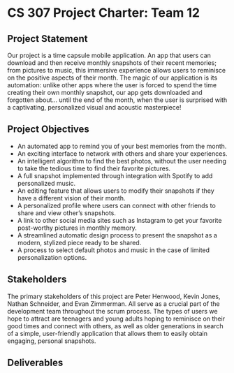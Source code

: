 # CS 307 Project Charter: Team 12

## Project Statement

Our project is a time capsule mobile application. An app that users can download and then receive monthly snapshots of their recent memories; from pictures to music, this immersive experience allows users to reminisce on the positive aspects of their month. The magic of our application is its automation: unlike other apps where the user is forced to spend the time creating their own monthly snapshot, our app gets downloaded and forgotten about… until the end of the month, when the user is surprised with a captivating, personalized visual and acoustic masterpiece!

## Project Objectives

- An automated app to remind you of your best memories from the month.
- An exciting interface to network with others and share your experiences.
- An intelligent algorithm to find the best photos, without the user needing to take the tedious time to find their favorite pictures.
- A full snapshot implemented through integration with Spotify to add personalized music.
- An editing feature that allows users to modify their snapshots if they have a different vision of their month.
- A personalized profile where users can connect with other friends to share and view other’s snapshots.
- A link to other social media sites such as Instagram to get your favorite post-worthy pictures in monthly memory.
- A streamlined automatic design process to present the snapshot as a modern, stylized piece ready to be shared.
- A process to select default photos and music in the case of limited personalization options.

## Stakeholders

The primary stakeholders of this project are Peter Henwood, Kevin Jones, Nathan Schneider, and Evan Zimmerman. All serve as a crucial part of the development team throughout the scrum process. The types of users we hope to attract are teenagers and young adults hoping to reminisce on their good times and connect with others, as well as older generations in search of a simple, user-friendly application that allows them to easily obtain engaging, personal snapshots.

## Deliverables
